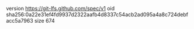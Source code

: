 version https://git-lfs.github.com/spec/v1
oid sha256:0a22e31ef4fd9937d2322aafb4d8337c54acb2ad095a4a8c724debfacc5a7963
size 674
